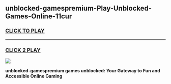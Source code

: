 
## unblocked-gamespremium-Play-Unblocked-Games-Online-11cur
<h3>
<a href="https://premium76.site?title=unblocked-gamespremium&ref=25A">CLICK TO PLAY</a></h3>
<hr>

<h3>
<a href="https://premium76.site?title=unblocked-gamespremium&ref=25A">CLICK 2 PLAY</a>
  
</h3>

<a href="https://premium76.site?title=unblocked-gamespremium&ref=25A"><img src="https://clearcache.store/games.png"></a>


**unblocked-gamespremium games unblocked: Your Gateway to Fun and Accessible Online Gaming**

